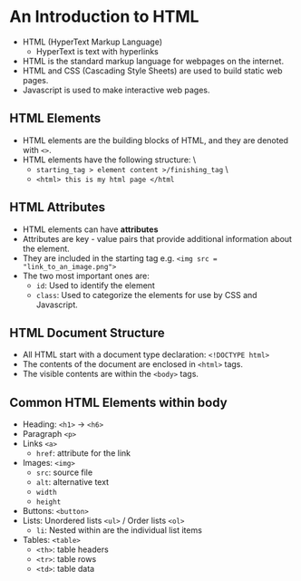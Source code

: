 # An Introduction to HTML

- HTML (HyperText Markup Language)
  - HyperText is text with hyperlinks
- HTML is the standard markup language for webpages on the internet.
- HTML and CSS (Cascading Style Sheets) are used to build static web pages.
- Javascript is used to make interactive web pages.

## HTML Elements

- HTML elements are the building blocks of HTML, and they are denoted with `<>`.
- HTML elements have the following structure: \
  - `starting_tag > element content >/finishing_tag` \
  - `<html> this is my html page </html`

## HTML Attributes

- HTML elements can have **attributes** 
- Attributes are key - value pairs that provide additional information about the element.
- They are included in the starting tag e.g. `<img src = "link_to_an_image.png">`
- The two most important ones are:
  - `id`: Used to identify the element
  - `class`: Used to categorize the elements for use by CSS and Javascript.

## HTML Document Structure

- All HTML start with a document type declaration: `<!DOCTYPE html>`
- The contents of the document are enclosed in `<html>` tags.
- The visible contents are within the `<body>` tags.

## Common HTML Elements within body

- Heading: `<h1>` -> `<h6>`
- Paragraph `<p>`
- Links `<a>`
  - `href`: attribute for the link
- Images: `<img>`
  - `src`: source file
  - `alt`: alternative text
  - `width`
  - `height`
- Buttons: `<button>`
- Lists: Unordered lists `<ul>` / Order lists `<ol>`
  - `li`: Nested within are the individual list items
- Tables: `<table>`
  - `<th>`: table headers
  - `<tr>`: table rows
  - `<td>`: table data

